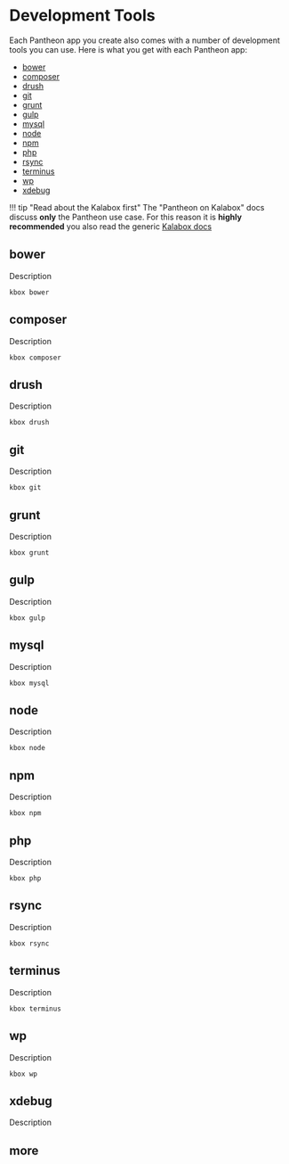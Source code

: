 Development Tools
=================

Each Pantheon app you create also comes with a number of development tools you can use. Here is what you get with each Pantheon app:

  * [bower](#bower)
  * [composer](#composer)
  * [drush](#drush)
  * [git](#git)
  * [grunt](#grunt)
  * [gulp](#gulp)
  * [mysql](#mysql)
  * [node](#node)
  * [npm](#npm)
  * [php](#php)
  * [rsync](#rsync)
  * [terminus](#terminus)
  * [wp](#wp)
  * [xdebug](#xdebug)

!!! tip "Read about the Kalabox first"
    The "Pantheon on Kalabox" docs discuss **only** the Pantheon use case. For this reason it is **highly recommended** you also read the generic [Kalabox docs](http://docs.kalabox.io)

bower
-----

Description

`kbox bower`

composer
--------

Description

`kbox composer`

drush
-----

Description

`kbox drush`

git
---

Description

`kbox git`

grunt
-----

Description

`kbox grunt`

gulp
----

Description

`kbox gulp`

mysql
-----

Description

`kbox mysql`

node
----

Description

`kbox node`

npm
---

Description

`kbox npm`

php
---

Description

`kbox php`

rsync
-----

Description

`kbox rsync`

terminus
--------

Description

`kbox terminus`

wp
--

Description

`kbox wp`

xdebug
------

Description

more
----
